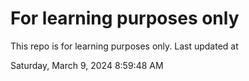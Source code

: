 # For learning purposes only
This repo is for learning purposes only.
Last updated at

Saturday, March 9, 2024 8:59:48 AM


